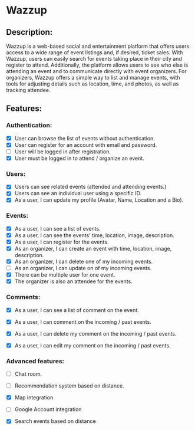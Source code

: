 # Wazzup

## Description:

Wazzup is a web-based social and entertainment platform that offers users access to a wide range of event listings and, if desired, ticket sales. With Wazzup, users can easily search for events taking place in their city and register to attend. Additionally, the platform allows users to see who else is attending an event and to communicate directly with event organizers. For organizers, Wazzup offers a simple way to list and manage events, with tools for adjusting details such as location, time, and photos, as well as tracking attendee.

## Features:

### Authentication:

- [X] User can browse the list of events without authentication.
- [X] User can register for an account with email and password.
- [ ] User will be logged in after registration.
- [X] User must be logged in to attend / organize an event.

### Users:

- [X] Users can see related events (attended and attending events.)
- [X] Users can see an individual user using a specific ID.
- [X] As a user, I can update my profile (Avatar, Name, Location and a Bio).

### Events: 

- [X] As a user, I can see a list of events.
- [X] As a user, I can see the events' time, location, image, description.
- [X] As a user, I can register for the events.
- [X] As an organizer, I can create an event with time, location, image, description.
- [X] As an organizer, I can delete one of my incoming events.
- [ ] As an organizer, I can update on of my incoming events.
- [X] There can be multiple user for one event.
- [X] The organizer is also an attendee for the events.

### Comments:
- [X] As a user, I can see a list of comment on the event. 
- [X] As a user, I can comment on the incoming / past events.
- [X] As a user, I can delete my comment on the incoming / past events.
- [X] As a user, I can edit my comment on the incoming / past events.


### Advanced features:
- [ ] Chat room.
- [ ] Recommendation system based on distance.
- [X] Map integration
- [ ] Google Account integration 
- [X] Search events based on distance



